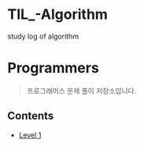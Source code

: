 # TIL_-Algorithm
study log of algorithm

# Programmers
> 프로그래머스 문제 풀이 저장소입니다.


## Contents

* [Level 1]()

